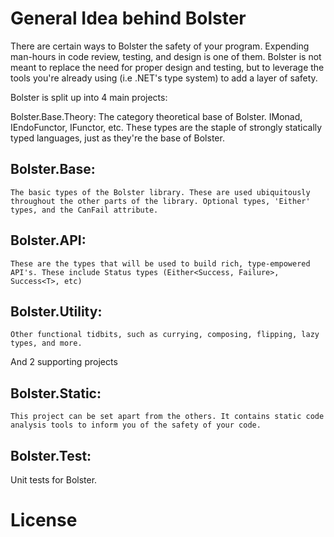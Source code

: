 # General Idea behind Bolster
There are certain ways to Bolster the safety of your program. Expending man-hours in code review, testing, and design is one of them. Bolster is not meant to replace the need for proper design and testing, but to leverage the tools you're already using (i.e .NET's type system) to add a layer of safety.

Bolster is split up into 4 main projects:

Bolster.Base.Theory:
	The category theoretical base of Bolster. IMonad, IEndoFunctor, IFunctor, etc. These types are the staple of strongly statically typed languages, just as they're the base of Bolster.

## Bolster.Base:
	The basic types of the Bolster library. These are used ubiquitously throughout the other parts of the library. Optional types, 'Either' types, and the CanFail attribute.

## Bolster.API:
	These are the types that will be used to build rich, type-empowered API's. These include Status types (Either<Success, Failure>, Success<T>, etc)

## Bolster.Utility:
	Other functional tidbits, such as currying, composing, flipping, lazy types, and more.

And 2 supporting projects

## Bolster.Static:
	This project can be set apart from the others. It contains static code analysis tools to inform you of the safety of your code.

## Bolster.Test:
   Unit tests for Bolster.

# License
